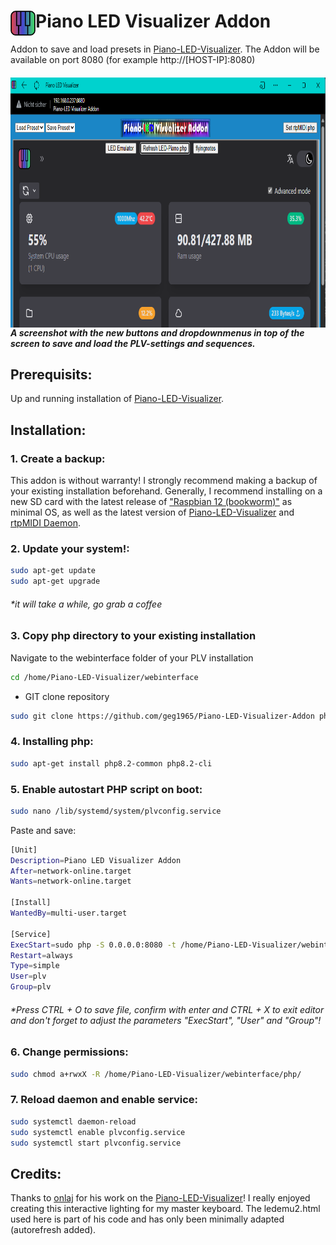 # <a href="https://github.com/onlaj/Piano-LED-Visualizer"><img src="https://raw.githubusercontent.com/geg1965/Piano-LED-Visualizer-Addon/master/imgs/logo.svg" align="left" height="40" width="40" ></a> Piano LED Visualizer Addon
Addon to save and load presets in [Piano-LED-Visualizer](https://github.com/onlaj/Piano-LED-Visualizer). The Addon will be available on port 8080 (for example http://[HOST-IP]:8080)

##### <a href="[url](https://raw.githubusercontent.com/geg1965/Piano-LED-Visualizer-Addon/master/imgs/screenshot_1.png)"><img src="https://raw.githubusercontent.com/geg1965/Piano-LED-Visualizer-Addon/master/imgs/screenshot_1.png" align="left" height="400" width="100%" ></a> A screenshot with the new buttons and dropdownmenus in top of the screen to save and load the PLV-settings and sequences.

## Prerequisits:

Up and running installation of [Piano-LED-Visualizer](https://github.com/onlaj/Piano-LED-Visualizer).

## Installation:

### 1. Create a backup:

This addon is without warranty! I strongly recommend making a backup of your existing installation beforehand. Generally, I recommend installing on a new SD card with the latest release of ["Raspbian 12 (bookworm)"](https://www.raspberrypi.com/software/) as minimal OS, as well as the latest version of [Piano-LED-Visualizer](https://github.com/onlaj/Piano-LED-Visualizer) and [rtpMIDI Daemon](https://github.com/davidmoreno/rtpmidid/releases).

### 2. Update your system!:

```bash
sudo apt-get update
sudo apt-get upgrade
```
###### *it will take a while, go grab a coffee

### 3. Copy php directory to your existing installation

Navigate to the webinterface folder of your PLV installation

```bash
cd /home/Piano-LED-Visualizer/webinterface
```

- GIT clone repository

```bash
sudo git clone https://github.com/geg1965/Piano-LED-Visualizer-Addon php
```

### 4. Installing php:
```bash
sudo apt-get install php8.2-common php8.2-cli
```
### 5. Enable autostart PHP script on boot:

```bash
sudo nano /lib/systemd/system/plvconfig.service
```

Paste and save:

```bash
[Unit]
Description=Piano LED Visualizer Addon
After=network-online.target
Wants=network-online.target

[Install]
WantedBy=multi-user.target

[Service]
ExecStart=sudo php -S 0.0.0.0:8080 -t /home/Piano-LED-Visualizer/webinterface/php
Restart=always
Type=simple
User=plv
Group=plv
```
###### *Press CTRL + O to save file, confirm with enter and CTRL + X to exit editor and don't forget to adjust the parameters "ExecStart", "User" and "Group"! 

### 6. Change permissions:

```bash
sudo chmod a+rwxX -R /home/Piano-LED-Visualizer/webinterface/php/
```

### 7. Reload daemon and enable service:

```bash
sudo systemctl daemon-reload
sudo systemctl enable plvconfig.service
sudo systemctl start plvconfig.service
```

## Credits:

Thanks to [onlaj](https://github.com/onlaj) for his work on the [Piano-LED-Visualizer](https://github.com/onlaj/Piano-LED-Visualizer)! I really enjoyed creating this interactive lighting for my master keyboard. The ledemu2.html used here is part of his code and has only been minimally adapted (autorefresh added). 
